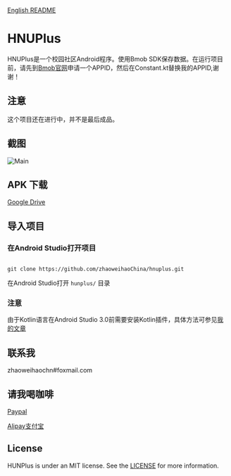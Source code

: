 [English README](./README_en.md)

# HNUPlus

HNUPlus是一个校园社区Android程序。使用Bmob SDK保存数据。在运行项目前，请先到[Bmob官网](https://www.bmob.cn)申请一个APPID，然后在Constant.kt替换我的APPID,谢谢！

## 注意
这个项目还在进行中，并不是最后成品。
## 截图

![Main](./art/Main.png)


## APK 下载

[Google Drive](https://drive.google.com/open?id=1A-q6zA-BxGhtYS5wVwmLrygzjlLzsWr6)

## 导入项目

### 在Android Studio打开项目

```

git clone https://github.com/zhaoweihaoChina/hnuplus.git

```


在Android Studio打开 `hunplus/` 目录

### 注意

由于Kotlin语言在Android Studio 3.0前需要安装Kotlin插件，具体方法可参见[我的文章](http://zhaoweihao.me/2017/08/13/%E7%94%A8Kotlin%E5%BC%80%E5%8F%91%EF%BC%8CAndroid%20Studio%E9%85%8D%E7%BD%AEKotlin%E7%AF%87/)

## 联系我

zhaoweihaochn#foxmail.com

## 请我喝咖啡
[Paypal](https://www.paypal.me/zhaoweihao)

[Alipay支付宝](http://op4e089f0.bkt.clouddn.com/1512475882201.jpg)

## License

HUNPlus is under an MIT license. See the [LICENSE](LICENSE) for more information.

